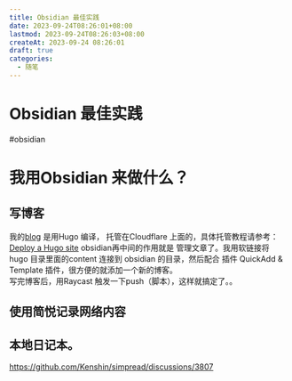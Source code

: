 ```yaml
---
title: Obsidian 最佳实践
date: 2023-09-24T08:26:01+08:00
lastmod: 2023-09-24T08:26:03+08:00
createAt: 2023-09-24 08:26:01
draft: true
categories:
  - 随笔
---
```

# Obsidian 最佳实践
#obsidian

# 我用Obsidian 来做什么？

## 写博客 
我的[blog](https://blog.hxzhouh.com/) 是用Hugo 编译， 托管在Cloudflare 上面的，具体托管教程请参考：[Deploy a Hugo site](https://developers.cloudflare.com/pages/framework-guides/deploy-a-hugo-site/) obsidian再中间的作用就是 管理文章了。我用软链接将 hugo 目录里面的content 连接到 obsidian 的目录，然后配合 插件 QuickAdd & Template 插件，很方便的就添加一个新的博客。  
写完博客后，用Raycast 触发一下push（脚本），这样就搞定了。。

## 使用简悦记录网络内容

## 本地日记本。

https://github.com/Kenshin/simpread/discussions/3807

